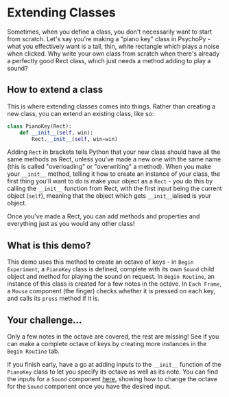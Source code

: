 # Extending Classes

Sometimes, when you define a class, you don't necessarily want to start from scratch. Let's say you're making a "piano key" class in PsychoPy - what you effectively want is a tall, thin, white rectangle which plays a noise when clicked. Why write your own class from scratch when there's already a perfectly good Rect class, which just needs a method adding to play a sound?

## How to extend a class

This is where extending classes comes into things. Rather than creating a new class, you can extend an existing class, like so:

```python
class PianoKey(Rect):
    def __init__(self, win):
        Rect.__init__(self, win=win)
```

Adding `Rect` in brackets tells Python that your new class should have all the same methods as Rect, unless you've made a new one with the same name (this is called "overloading" or "overwriting" a method). When you make your `__init__` method, telling it how to create an instance of your class, the first thing you'll want to do is make your object as a `Rect` - you do this by calling the `__init__` function from Rect, with the first input being the current object (`self`), meaning that the object which gets `__init__`ialised is your object.

Once you've made a Rect, you can add methods and properties and everything just as you would any other class!

## What is this demo?

This demo uses this method to create an octave of keys - in `Begin Experiment`, a `PianoKey` class is defined, complete with its own `Sound` child object and method for playing the sound on request. In `Begin Routine`, an instance of this class is created for a few notes in the octave. In `Each Frame`, a `Mouse` component (the finger) checks whether it is pressed on each key, and calls its `press` method if it is.

## Your challenge...

Only a few notes in the octave are covered, the rest are missing! See if you can make a complete octave of keys by creating more instances in the `Begin Routine` tab.

If you finish early, have a go at adding inputs to the `__init__` function of the `PianoKey` class to let you specify its octave as well as its note. You can find the inputs for a `Sound` component [here](https://psychopy.org/api/sound.html#sounddevice-sound), showing how to change the octave for the `Sound` component once you have the desired input.

